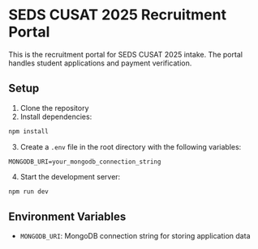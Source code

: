 # SEDS CUSAT 2025 Recruitment Portal

This is the recruitment portal for SEDS CUSAT 2025 intake. The portal handles student applications and payment verification.

## Setup

1. Clone the repository
2. Install dependencies:
```bash
npm install
```
3. Create a `.env` file in the root directory with the following variables:
```env
MONGODB_URI=your_mongodb_connection_string
```
4. Start the development server:
```bash
npm run dev
```

## Environment Variables

- `MONGODB_URI`: MongoDB connection string for storing application data
